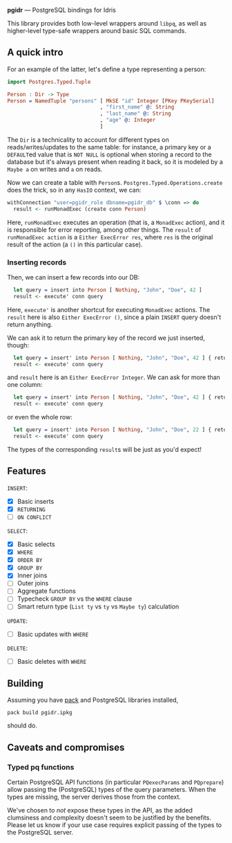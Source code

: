 **pgidr** — PostgreSQL bindings for Idris

This library provides both low-level wrappers around `libpq`,
as well as higher-level type-safe wrappers around basic SQL commands.

## A quick intro

For an example of the latter, let's define a type representing a person:
```idris
import Postgres.Typed.Tuple

Person : Dir -> Type
Person = NamedTuple "persons" [ MkSE "id" Integer [PKey PKeySerial]
                              , "first_name" @: String
                              , "last_name" @: String
                              , "age" @: Integer
                              ]
```
The `Dir` is a technicality to account for different types on reads/writes/updates to the same table:
for instance, a primary key or a `DEFAULT`ed value that is `NOT NULL`
is optional when storing a record to the database
but it's always present when reading it back,
so it is modeled by a `Maybe a` on writes and `a` on reads.

Now we can create a table with `Person`s.
`Postgres.Typed.Operations.create` does the trick, so in any `HasIO` context, we can:
```idris
withConnection "user=pgidr_role dbname=pgidr_db" $ \conn => do
  result <- runMonadExec (create conn Person)
```
Here, `runMonadExec` executes an operation (that is, a `MonadExec` action),
and it is responsible for error reporting, among other things.
The `result` of `runMonadExec action` is a `Either ExecError res`,
where `res` is the original result of the action (a `()` in this particular case).

### Inserting records

Then, we can insert a few records into our DB:
```idris
  let query = insert into Person [ Nothing, "John", "Doe", 42 ]
  result <- execute' conn query
```
Here, `execute'` is another shortcut for executing `MonadExec` actions.
The `result` here is also `Either ExecError ()`,
since a plain `INSERT` query doesn't return anything.

We can ask it to return the primary key of the record we just inserted, though:
```idris
  let query = insert' into Person [ Nothing, "John", "Doe", 42 ] { returning := column "id" }
  result <- execute' conn query
```
and `result` here is an `Either ExecError Integer`.
We can ask for more than one column:
```idris
  let query = insert' into Person [ Nothing, "John", "Doe", 42 ] { returning := columns ["id", "first_name"] }
  result <- execute' conn query
```
or even the whole row:
```idris
  let query = insert' into Person [ Nothing, "John", "Doe", 22 ] { returning := all }
  result <- execute' conn query
```
The types of the corresponding `result`s will be just as you'd expect!

## Features

`INSERT`:

* [x] Basic inserts
* [x] `RETURNING`
* [ ] `ON CONFLICT`

`SELECT`:

* [x] Basic selects
* [x] `WHERE`
* [x] `ORDER BY`
* [x] `GROUP BY`
* [x] Inner joins
* [ ] Outer joins
* [ ] Aggregate functions
* [ ] Typecheck `GROUP BY` vs the `WHERE` clause
* [ ] Smart return type (`List ty` vs `ty` vs `Maybe ty`) calculation

`UPDATE`:

* [ ] Basic updates with `WHERE`

`DELETE`:

* [ ] Basic deletes with `WHERE`

## Building

Assuming you have [pack](https://github.com/stefan-hoeck/idris2-pack) and PostgreSQL libraries installed,
```shell
pack build pgidr.ipkg
```
should do.

## Caveats and compromises

### Typed pq functions

Certain PostgreSQL API functions (in particular `PQexecParams` and `PQprepare`)
allow passing the (PostgreSQL) types of the query parameters.
When the types are missing, the server derives those from the context.

We've chosen to _not_ expose these types in the API,
as the added clumsiness and complexity doesn't seem to be justified by the benefits.
Please let us know if your use case requires
explicit passing of the types to the PostgreSQL server.
